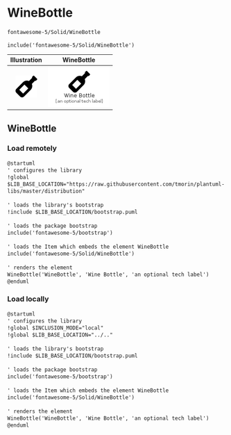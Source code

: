 # WineBottle


```text
fontawesome-5/Solid/WineBottle
```

```text
include('fontawesome-5/Solid/WineBottle')
```



| Illustration | WineBottle |
| :---: | :---: |
| ![illustration for Illustration](../../fontawesome-5/Solid/WineBottle.png) | ![illustration for WineBottle](../../fontawesome-5/Solid/WineBottle.Local.png) |




## WineBottle

### Load remotely
```plantuml
@startuml
' configures the library
!global $LIB_BASE_LOCATION="https://raw.githubusercontent.com/tmorin/plantuml-libs/master/distribution"

' loads the library's bootstrap
!include $LIB_BASE_LOCATION/bootstrap.puml

' loads the package bootstrap
include('fontawesome-5/bootstrap')

' loads the Item which embeds the element WineBottle
include('fontawesome-5/Solid/WineBottle')

' renders the element
WineBottle('WineBottle', 'Wine Bottle', 'an optional tech label')
@enduml
```

### Load locally
```plantuml
@startuml
' configures the library
!global $INCLUSION_MODE="local"
!global $LIB_BASE_LOCATION="../.."

' loads the library's bootstrap
!include $LIB_BASE_LOCATION/bootstrap.puml

' loads the package bootstrap
include('fontawesome-5/bootstrap')

' loads the Item which embeds the element WineBottle
include('fontawesome-5/Solid/WineBottle')

' renders the element
WineBottle('WineBottle', 'Wine Bottle', 'an optional tech label')
@enduml
```

